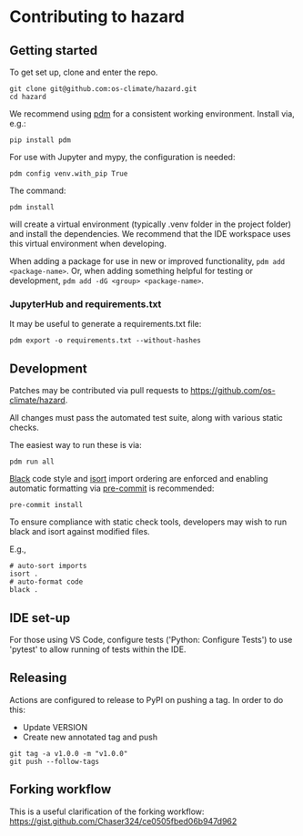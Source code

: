 # Contributing to hazard

## Getting started

To get set up, clone and enter the repo.

```
git clone git@github.com:os-climate/hazard.git
cd hazard
```

We recommend using [pdm](https://pdm-project.org/latest/) for a
consistent working environment. Install via, e.g.:

```
pip install pdm
```

For use with Jupyter and mypy, the configuration is needed:

```
pdm config venv.with_pip True
```

The command:

```
pdm install
```

will create a virtual environment (typically .venv folder in the project folder) and install the dependencies.
We recommend that the IDE workspace uses this virtual environment when developing.

When adding a package for use in new or improved functionality,
`pdm add <package-name>`. Or, when adding something helpful for
testing or development, `pdm add -dG <group> <package-name>`.

### JupyterHub and requirements.txt

It may be useful to generate a requirements.txt file:

```
pdm export -o requirements.txt --without-hashes
```

## Development

Patches may be contributed via pull requests to
<https://github.com/os-climate/hazard>.

All changes must pass the automated test suite, along with various static
checks.

The easiest way to run these is via:

```
pdm run all
```

[Black](https://black.readthedocs.io/) code style and
[isort](https://pycqa.github.io/isort/) import ordering are enforced
and enabling automatic formatting via [pre-commit](https://pre-commit.com/)
is recommended:

```
pre-commit install
```

To ensure compliance with static check tools, developers may wish to run black and isort against modified files.

E.g.,

```
# auto-sort imports
isort .
# auto-format code
black .
```

## IDE set-up

For those using VS Code, configure tests ('Python: Configure Tests') to use 'pytest'
to allow running of tests within the IDE.

## Releasing

Actions are configured to release to PyPI on pushing a tag. In order to do this:

- Update VERSION
- Create new annotated tag and push

```
git tag -a v1.0.0 -m "v1.0.0"
git push --follow-tags
```

## Forking workflow

This is a useful clarification of the forking workflow:
<https://gist.github.com/Chaser324/ce0505fbed06b947d962>
